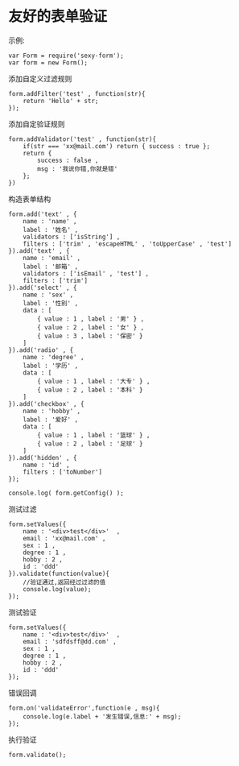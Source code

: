 友好的表单验证
=============

示例:

    var Form = require('sexy-form');
    var form = new Form();

添加自定义过滤规则

    form.addFilter('test' , function(str){
        return 'Hello' + str;
    });

添加自定验证规则

    form.addValidator('test' , function(str){
        if(str === 'xx@mail.com') return { success : true };
        return {
            success : false ,
            msg : '我说你错,你就是错'
        };
    })

构造表单结构

    form.add('text' , {
        name : 'name' ,
        label : '姓名' ,
        validators : ['isString'] ,
        filters : ['trim' , 'escapeHTML' , 'toUpperCase' , 'test']
    }).add('text' , {
        name : 'email' ,
        label : '邮箱' ,
        validators : ['isEmail' , 'test'] ,
        filters : ['trim']
    }).add('select' , {
        name : 'sex' ,
        label : '性别' ,
        data : [
            { value : 1 , label : '男' } ,
            { value : 2 , label : '女' } ,
            { value : 3 , label : '保密' }
        ]
    }).add('radio' , {
        name : 'degree' ,
        label : '学历' ,
        data : [
            { value : 1 , label : '大专' } ,
            { value : 2 , label : '本科' } 
        ]
    }).add('checkbox' , {
        name : 'hobby' ,
        label : '爱好' ,
        data : [
            { value : 1 , label : '篮球' } ,
            { value : 2 , label : '足球' } 
        ]
    }).add('hidden' , {
        name : 'id' ,
        filters : ['toNumber'] 
    });

    console.log( form.getConfig() );


测试过滤

    form.setValues({
        name : '<div>test</div>'  ,
        email : 'xx@mail.com' ,
        sex : 1 ,
        degree : 1 ,
        hobby : 2 ,
        id : 'ddd'
    }).validate(function(value){
        //验证通过,返回经过过滤的值
        console.log(value);
    });

测试验证

    form.setValues({
        name : '<div>test</div>'  ,
        email : 'sdfdsff@dd.com' ,
        sex : 1 ,
        degree : 1 ,
        hobby : 2 ,
        id : 'ddd'
    });

错误回调

    form.on('validateError',function(e , msg){
        console.log(e.label + '发生错误,信息:' + msg);
    });

执行验证

    form.validate();
